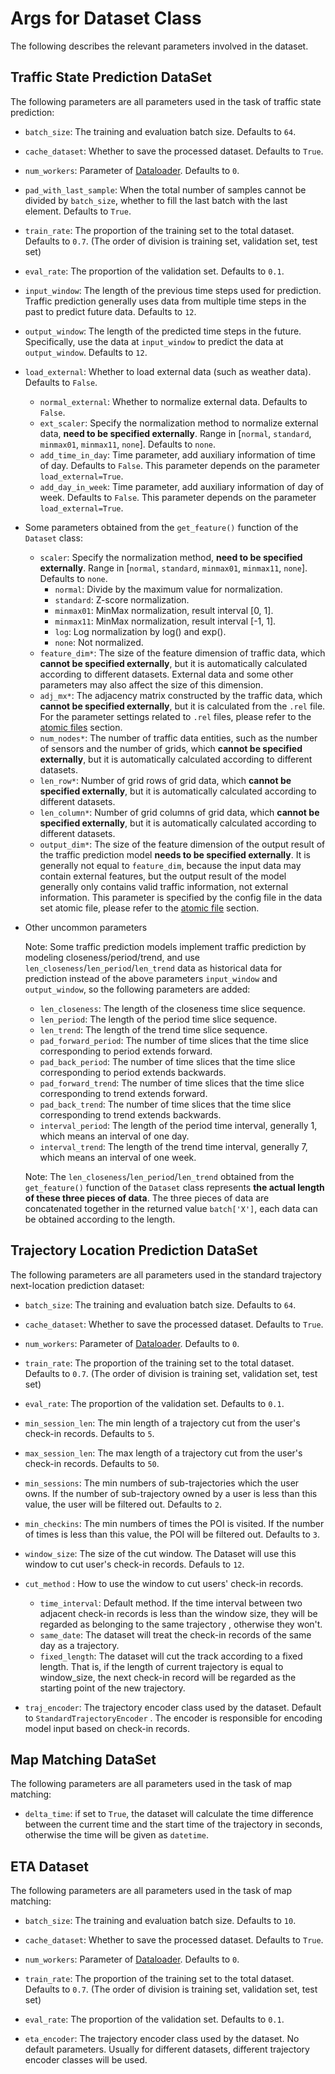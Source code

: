 # Args for Dataset Class

The following describes the relevant parameters involved in the dataset.

## Traffic State Prediction DataSet

The following parameters are all parameters used in the task of traffic state prediction:

- `batch_size`: The training and evaluation batch size. Defaults to `64`.

- `cache_dataset`:  Whether to save the processed dataset. Defaults to `True`.

- `num_workers`:  Parameter of [Dataloader](https://pytorch.org/docs/stable/data.html?highlight=dataloader#torch.utils.data.DataLoader). Defaults to `0`.

- `pad_with_last_sample`:  When the total number of samples cannot be divided by `batch_size`, whether to fill the last batch with the last element. Defaults to `True`.

- `train_rate`: The proportion of the training set to the total dataset.  Defaults to `0.7`. (The order of division is training set, validation set, test set)

- `eval_rate`: The proportion of the validation set. Defaults to `0.1`. 

- `input_window`: The length of the previous time steps used for prediction. Traffic prediction generally uses data from multiple time steps in the past to predict future data. Defaults to `12`. 

- `output_window`: The length of the predicted time steps in the future.  Specifically, use the data at `input_window` to predict the data at `output_window`. Defaults to `12`. 

- `load_external`: Whether to load external data (such as weather data). Defaults to `False`.

  - `normal_external`: Whether to normalize external data. Defaults to `False`.
  - `ext_scaler`: Specify the normalization method to normalize external data, **need to be specified externally**. Range in [`normal`, `standard`, `minmax01`, `minmax11`, `none`]. Defaults to `none`.
  - `add_time_in_day`: Time parameter, add auxiliary information of time of day. Defaults to `False`. This parameter depends on the parameter `load_external=True`.
  - `add_day_in_week`: Time parameter, add auxiliary information of day of week. Defaults to `False`. This parameter depends on the parameter `load_external=True`.

- Some parameters obtained from the `get_feature()` function of the `Dataset` class:

  - `scaler`: Specify the normalization method, **need to be specified externally**. Range in [`normal`, `standard`, `minmax01`, `minmax11`, `none`]. Defaults to `none`.
    - `normal`: Divide by the maximum value for normalization.
    - `standard`: Z-score normalization.
    - `minmax01`: MinMax normalization, result interval [0, 1].
    - `minmax11`: MinMax normalization, result interval [-1, 1].
    - `log`: Log normalization by log() and exp().
    - `none`: Not normalized.
  - `feature_dim*`: The size of the feature dimension of traffic data, which **cannot be specified externally**, but it is automatically calculated according to different datasets. External data and some other parameters may also affect the size of this dimension.
  - `adj_mx*`: The adjacency matrix constructed by the traffic data, which **cannot be specified externally**, but it is calculated from the `.rel` file. For the parameter settings related to `.rel` files, please refer to the [atomic files](./atomic_files.md) section.
  - `num_nodes*`: The number of traffic data entities, such as the number of sensors and the number of grids, which **cannot be specified externally**, but it is automatically calculated according to different datasets. 
  - `len_row*`: Number of grid rows of grid data, which **cannot be specified externally**, but it is automatically calculated according to different datasets. 
  - `len_column*`: Number of grid columns of grid data, which **cannot be specified externally**, but it is automatically calculated according to different datasets. 
  - `output_dim*`: The size of the feature dimension of the output result of the traffic prediction model **needs to be specified externally**. It is generally not equal to `feature_dim`, because the input data may contain external features, but the output result of the model generally only contains valid traffic information, not external information. This parameter is specified by the config file in the data set atomic file, please refer to the [atomic file](./atomic_files.md) section.

- Other uncommon parameters

  Note: Some traffic prediction models implement traffic prediction by modeling closeness/period/trend, and use `len_closeness`/`len_period`/`len_trend` data as historical data for prediction instead of the above parameters `input_window` and `output_window`, so the following parameters are added:

  - `len_closeness`: The length of the closeness time slice sequence.
  - `len_period`: The length of the period time slice sequence.
  - `len_trend`: The length of the trend time slice sequence.
  - `pad_forward_period`: The number of time slices that the time slice corresponding to period extends forward.
  - `pad_back_period`: The number of time slices that the time slice corresponding to period extends backwards.
  - `pad_forward_trend`: The number of time slices that the time slice corresponding to trend extends forward.
  - `pad_back_trend`: The number of time slices that the time slice corresponding to trend extends backwards.
  - `interval_period`: The length of the period time interval, generally 1, which means an interval of one day.
  - `interval_trend`: The length of the trend time interval, generally 7, which means an interval of one week.

  Note: The `len_closeness`/`len_period`/`len_trend` obtained from the `get_feature()` function of the `Dataset` class represents **the actual length of these three pieces of data**. The three pieces of data are concatenated together in the returned value `batch['X']`, each data can be obtained according to the length.

## Trajectory Location Prediction DataSet

The following parameters are all parameters used in the standard trajectory next-location prediction dataset:

* `batch_size`: The training and evaluation batch size. Defaults to `64`.
* `cache_dataset`:  Whether to save the processed dataset. Defaults to `True`.
* `num_workers`:  Parameter of [Dataloader](https://pytorch.org/docs/stable/data.html?highlight=dataloader#torch.utils.data.DataLoader). Defaults to `0`.
* `train_rate`: The proportion of the training set to the total dataset.  Defaults to `0.7`. (The order of division is training set, validation set, test set)
* `eval_rate`: The proportion of the validation set. Defaults to `0.1`. 

* `min_session_len`: The min length of a trajectory cut from the user's check-in records. Defaults to `5`.
* `max_session_len`: The max length of a trajectory cut from the user's check-in records. Defaults to `50`.
* `min_sessions`: The min numbers of sub-trajectories which the user owns.  If the number of sub-trajectory owned by a user is less than this value, the user will be filtered out. Defaults to `2`.
* `min_checkins`: The min numbers of times the POI is visited. If the number of times is less than this value, the POI will be filtered out. Defaults to `3`.
* `window_size`: The size of the cut window. The Dataset will use this window to cut user's check-in records. Defauls to `12`.
* `cut_method` : How to use the window to cut users' check-in records. 
  * `time_interval`: Default method. If the time interval between two adjacent check-in records is less than the window size, they will be regarded as belonging to the same trajectory , otherwise they won't.
  * `same_date`: The dataset will treat the check-in records of the same day as a trajectory.
  * `fixed_length`: The dataset will cut the track according to a fixed length. That is, if the length of  current trajectory is equal to window_size, the next check-in record will be regarded as the starting point of the new trajectory.
* `traj_encoder`: The trajectory encoder class used by the dataset. Default to `StandardTrajectoryEncoder` . The encoder is responsible for encoding model input based on check-in records.

## Map Matching DataSet

The following parameters are all parameters used in the task of map matching:

* `delta_time`: if set to `True`, the dataset will calculate the time difference between the current time and the start time of the trajectory in seconds, otherwise the time will be given as `datetime`.

## ETA Dataset

The following parameters are all parameters used in the task of map matching:

* `batch_size`: The training and evaluation batch size. Defaults to `10`.

* `cache_dataset`:  Whether to save the processed dataset. Defaults to `True`.
* `num_workers`:  Parameter of [Dataloader](https://pytorch.org/docs/stable/data.html?highlight=dataloader#torch.utils.data.DataLoader). Defaults to `0`.
* `train_rate`: The proportion of the training set to the total dataset.  Defaults to `0.7`. (The order of division is training set, validation set, test set)
* `eval_rate`: The proportion of the validation set. Defaults to `0.1`. 
* `eta_encoder`: The trajectory encoder class used by the dataset. No default parameters. Usually for different datasets, different trajectory encoder classes will be used.